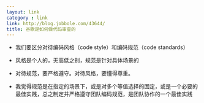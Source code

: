 ```yaml
---
layout: link
category : link
link: http://blog.jobbole.com/43644/
title: 谷歌是如何做代码审查的
---
```


* 我们要区分对待编码风格（code style）和编码规范（code standards）

* 风格是个人的，无高低之别，规范是针对具体场景的

* 对待规范，要严格遵守。对待风格，要懂得尊重。

* 我觉得规范是在指定的场景下，或是对多个等值选择的固定，或是一个必要的最佳实践，总之制定并严格遵守团队编码规范，是团队协作的一个最佳实践
